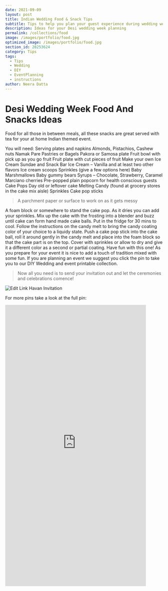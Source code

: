 ```yaml
---
date: 2021-09-09
layout: post
title: Indian Wedding Food & Snack Tips 
subtitle: Tips to help you plan your guest experience during wedding week
description: Ideas for your Desi wedding week planning
permalink: /collections/food
image: /images/portfolio/food.jpg
optimized_image: /images/portfolio/food.jpg
section_id: 28253624
category: Tips
tags:
  - Tips
  - Wedding
  - DIY
  - EventPlanning
  - instructions
author: Neera Datta
---
```

# Desi Wedding Week Food And Snacks Ideas

Food for all those in between meals, all these snacks are great served with tea for your at home Indian themed event.


You will need:
Serving plates and napkins
Almonds, Pistachios, Cashew nuts
Namak Pare
Pastries or Bagels
Pakora or Samosa plate
Fruit bowl with pick up as you go fruit
Fruit plate with cut pieces of fruit
Make your own Ice Cream Sundae and Snack Bar
Ice Cream – Vanilla and at least two other flavors
Ice cream scoops
Sprinkles (give a few options here)
Baby Marshmallows
Baby gummy bears
Syrups – Chocolate, Strawberry, Caramel
Marciano cherries
Pre-popped plain popcorn for health conscious guests
Cake Pops
Day old or leftover cake
Melting Candy (found at grocery stores in the cake mix aisle)
Sprinkles
Cake pop sticks

> A parchment paper or surface to work on as it gets messy

A foam block or somewhere to stand the cake pop. As it dries you can add your sprinkles.
Mix up the cake with the frosting into a blender and buzz until cake can form hand made cake balls. Put in the fridge for 30 mins to cool. Follow the instructions on the candy melt to bring the candy coating color of your choice to a liquidy state. Push a cake pop stick into the cake ball, roll it around gently in the candy melt and place into the foam block so that the cake part is on the top. Cover with sprinkles or allow to dry and give it a different color as a second or partial coating. Have fun with this one!
As you prepare for your event it is nice to add a touch of tradition mixed with some fun. If you are planning an event we suggest you click the pin to take you to our DIY Wedding and event printable collection.

> Now all you need is to send your invitation out and let the ceremonies and celebrations comence! 

![Edit Link Havan Invitation](https://i.etsystatic.com/21226651/r/il/2876e9/2907219204/il_1588xN.2907219204_hlno.jpg)

For more pins take a look at the full pin:
<iframe src="https://assets.pinterest.com/ext/embed.html?id=821484788281846405" height="900" width="450" frameborder="0" scrolling="no" ></iframe>